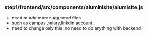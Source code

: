 ###  step1/frontend/src/components/aluminisite/alumisite.js
- need to add more suggested files
- such as campus ,salary,linkdin account..
- need to change only this ,no need to do anything with backend